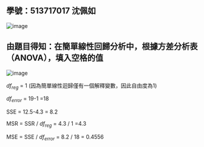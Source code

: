 ## 學號：513717017 沈佩如

![image](https://github.com/user-attachments/assets/0b4e5c02-91d5-493c-a640-9b59d686ac11)

## 由題目得知：在簡單線性回歸分析中，根據方差分析表（ANOVA），填入空格的值

![image](https://github.com/user-attachments/assets/3a8c4178-8689-4116-aa37-cd07ab62ad11)

$df_{reg}$ = 1 (因為簡單線性迴歸僅有一個解釋變數，因此自由度為1)

$df_{error}$ = 19-1 =18

SSE = 12.5-4.3 = 8.2

MSR = SSR / $df_{reg}$ = 4.3 / 1 =4.3

MSE = SSE / $df_{error}$ = 8.2 / 18  =  0.4556
